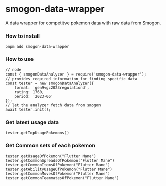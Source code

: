 # smogon-data-wrapper
A data wrapper for competitve pokemon data with raw data from Smogon.

### How to install
```
pnpm add smogon-data-wrapper
```

### How to use
```
// node
const { smogonDataAnalyzer } = require('smogon-data-wrapper');
// provides required information for finding specific data
const tester = new smogonDataAnalyzer({
    format: 'gen9vgc2023regulationd',
    rating: 1760,
    period: '2023-06'
});
// let the analyzer fetch data from smogon
await tester.init();
```

### Get latest usage data 
```
tester.getTopUsagePokemons()
```
### Get Common sets of each pokemon 
```
tester.getUsageOfPokemon("Flutter Mane")
tester.getCommonSpreadsOfPokemon("Flutter Mane")
tester.getCommonItemsOfPokemon("Flutter Mane")
tester.getAbilityUsageOfPokemon("Flutter Mane")
tester.getCommonMovesOfPokemon("Flutter Mane")
tester.getCommonTeammatesOfPokemon("Flutter Mane")
```
